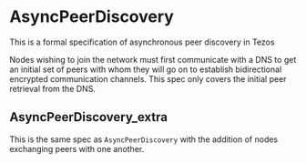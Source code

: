 # AsyncPeerDiscovery

This is a formal specification of asynchronous peer discovery in Tezos

Nodes wishing to join the network must first communicate with a DNS to get an initial set of peers with whom they will go on to establish bidirectional encrypted communication channels. This spec only covers the initial peer retrieval from the DNS.

## AsyncPeerDiscovery_extra

This is the same spec as `AsyncPeerDiscovery` with the addition of nodes exchanging peers with one another.
